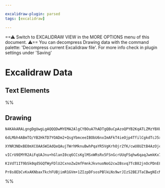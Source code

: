 ```yaml
---

excalidraw-plugin: parsed
tags: [excalidraw]

---
```

==⚠  Switch to EXCALIDRAW VIEW in the MORE OPTIONS menu of this document. ⚠== You can decompress Drawing data with the command palette: 'Decompress current Excalidraw file'. For more info check in plugin settings under 'Saving'


# Excalidraw Data

## Text Elements
%%
## Drawing
```compressed-json
N4KAkARALgngDgUwgLgAQQQDwMYEMA2AlgCYBOuA7hADTgQBuCpAzoQPYB2KqATLZMzYBXUtiRoIACyhQ4zZAHoFAc0JRJQgEYA6bGwC2CgF7N6hbEcK4OCtptbErHALRY8RMpWdx8Q1TdIEfARcZgRmBShcZQUebQBGADYEmjoghH0EDihmbgBtcDBQMBKIEm4IAGEAEQAzZQBrAGla0mqADQBmACtEgCUANVrCToA5ZgBWVJLIWEQKwOwojmVg

6dLMbh4ABmTO/YB2HkTD7YOADm2+QsgYbmceeIBObU6nxImAFkT4ieOjp4TfilCgkdTcJ5xCaJRIHCbbK77J6/J7AyCSBCEZTSbjxeJxQFPT48T5PA6fL7Iz5oiDWVbiVDbGnMKCkNgNBCVNj4NikCoAYniCCFQvWkE0uGwDWUbKEHGIXJ5fIkrOszDguEC2TFEGG+HwAGVYGsJIIPDqWWyOQB1MGSLbM1nshBGmAm9Bm8o02XYjjhXJoJk3CBsD

XYNR3NDxBE0mXCOAASWIAdQeQAujTWrhMknuBwhPqaYR5VgKrhOjrZfK/cwU8UZtB4AzOjcAL7MhAIYhbbafJJ/RLU4OMFjsLhoTpA4dMVicUacMS47ZPXvkxLbc5F5jVdJQLvcWoEMI0zTCeUAUWCmWyKfTNKEcGIuD33ajB3XsLx506MOuDaIHANHmBb4DSPJSvuaCHvgYSFK24AZnQuBwHARrPgy9bQBimQVEQ2JQOsDCEAgFAAEKStKVYKty

vICrU9EMYR2AiFqUAJnu+hGlanI0cq6CCsKglMSxWRsRx5FSnGcrUUqFSqhw6qaqJwmkKx7EZAAYoQ+quu6ECet2wIQMxqmiepnFOjadoOoUxkidk5lcc6ukMvp3JerZJlqRxfTCL6/rcEGpReWZHEAPJhhGS5BZAIUORxGmcFAGnZtpkaoFOwX2WJmlJQahBGAyOxGXFOX6AAKlgUAAIJ4eO6DBLUBEldljlRKQNWqWwFAYrgr6oPmhaea1HHnv

K1VdT1IT9bSk0qd5GQTWyFDlU2CxnoZw2mfFmnkJkvnuoNoG2cw2Bsvq7TcB82jnOcPDnE85wfPixzxJuJ1ndy+AAJrcH2cQXNseKkr8bzfgcRlGGwBjcPWkD0AQQhFXBLXbWVvnSTWKYQFRhEyiQ+WFT2Rn48QRoIHA3CZZApMALJsMQCBjbgmjBP10HHrZpOKrRaBwxApHcjNpDKBKAAUjwQ7w8RS5L1CMtoEwAJQ6n0CDKAWmoLKLuAS50TK8

Pr8s8EbCvKxAKNbaxTkchFUBjimR1GVm+1ZIzpDFsosPBlkLNs9wrJIzS2BEJTaCBwgNIcNmDIRzSwhQABsekEHwb6JqHKkKMMcBynkdpxnTDM6zkGoBHlulHY3QIEszAGtHcD04zxf+1BR756Ukr24w5XQ/g3sNnMrlhMESxjjqzEsgYq3zGgTvBuBHLs+3mZspx6Rj5wB4rwvoQ1WPPd98B+pweA7Z0Hq4Sw/BrZAA
```
%%